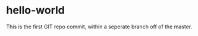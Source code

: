 hello-world
===========

This is the first GIT repo commit, within a seperate branch off of the master.
